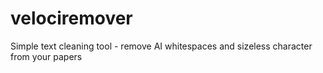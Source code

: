 # velociremover
Simple text cleaning tool - remove AI whitespaces and sizeless character from your papers
